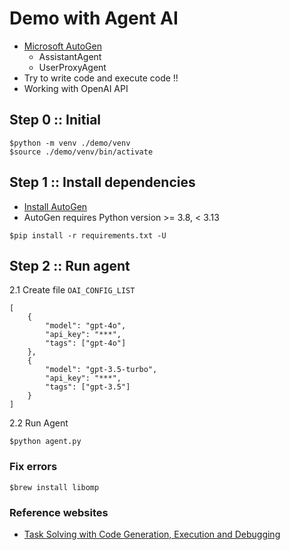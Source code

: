 # Demo with Agent AI
* [Microsoft AutoGen](https://microsoft.github.io/autogen)
   * AssistantAgent
   * UserProxyAgent
* Try to write code and execute code !!
* Working with OpenAI API

## Step 0 :: Initial
```
$python -m venv ./demo/venv
$source ./demo/venv/bin/activate
```

## Step 1 :: Install dependencies
* [Install AutoGen](https://microsoft.github.io/autogen/0.2/docs/installation/)
* AutoGen requires Python version >= 3.8, < 3.13
```
$pip install -r requirements.txt -U
```

## Step 2 :: Run agent

2.1 Create file `OAI_CONFIG_LIST`
```
[
    {
        "model": "gpt-4o",
        "api_key": "***",
        "tags": ["gpt-4o"]
    },
    {
        "model": "gpt-3.5-turbo",
        "api_key": "***",
        "tags": ["gpt-3.5"]
    }
]
```

2.2 Run Agent
```
$python agent.py
```


### Fix errors
```
$brew install libomp
```

### Reference websites
* [Task Solving with Code Generation, Execution and Debugging](https://microsoft.github.io/autogen/0.2/docs/notebooks/agentchat_auto_feedback_from_code_execution)